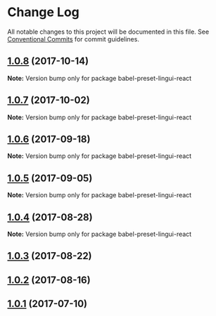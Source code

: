 # Change Log

All notable changes to this project will be documented in this file.
See [Conventional Commits](https://conventionalcommits.org) for commit guidelines.

<a name="1.0.8"></a>
## [1.0.8](https://github.com/lingui/js-lingui/compare/babel-preset-lingui-react@1.0.7...babel-preset-lingui-react@1.0.8) (2017-10-14)




**Note:** Version bump only for package babel-preset-lingui-react

<a name="1.0.7"></a>
## [1.0.7](https://github.com/lingui/js-lingui/compare/babel-preset-lingui-react@1.0.6...babel-preset-lingui-react@1.0.7) (2017-10-02)




**Note:** Version bump only for package babel-preset-lingui-react

<a name="1.0.6"></a>
## [1.0.6](https://github.com/lingui/js-lingui/compare/babel-preset-lingui-react@1.0.5...babel-preset-lingui-react@1.0.6) (2017-09-18)




**Note:** Version bump only for package babel-preset-lingui-react

<a name="1.0.5"></a>
## [1.0.5](https://github.com/lingui/js-lingui/compare/babel-preset-lingui-react@1.0.4...babel-preset-lingui-react@1.0.5) (2017-09-05)




**Note:** Version bump only for package babel-preset-lingui-react

<a name="1.0.4"></a>
## [1.0.4](https://github.com/lingui/js-lingui/compare/babel-preset-lingui-react@1.0.4-0...babel-preset-lingui-react@1.0.4) (2017-08-28)




**Note:** Version bump only for package babel-preset-lingui-react

<a name="1.0.3"></a>
## [1.0.3](https://github.com/lingui/js-lingui/compare/babel-preset-lingui-react@1.0.2...babel-preset-lingui-react@1.0.3) (2017-08-22)




<a name="1.0.2"></a>
## [1.0.2](https://github.com/lingui/js-lingui/compare/babel-preset-lingui-react@1.0.1...babel-preset-lingui-react@1.0.2) (2017-08-16)




<a name="1.0.1"></a>
## [1.0.1](https://github.com/lingui/js-lingui/compare/babel-preset-lingui-react@1.0.0...babel-preset-lingui-react@1.0.1) (2017-07-10)
